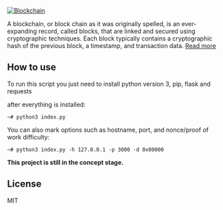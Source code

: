 <a href="https://www.blockchain.com"><img alt="Blockchain" src="https://img2.pngdownload.id/20180816/oex/kisspng-blockchain-logo-product-design-technology-blockchain-in-automotive-industry-kickandboost-5b76458bb3a6c8.6195113315344777077359.jpg"></a>

A blockchain, or block chain as it was originally spelled, is an ever-expanding record, called blocks, that are linked and secured using cryptographic techniques. Each block typically contains a cryptographic hash of the previous block, a timestamp, and transaction data. [Read more](https://id.wikipedia.org/wiki/Rantai_blok)

## How to use
To run this script you just need to install python version 3, pip, flask and requests

after everything is installed:
```
~# python3 index.py
```
You can also mark options such as hostname, port, and nonce/proof of work difficulty:
```
~# python3 index.py -h 127.0.0.1 -p 3000 -d 0x00000
```
**This project is still in the concept stage.**

## License

MIT
